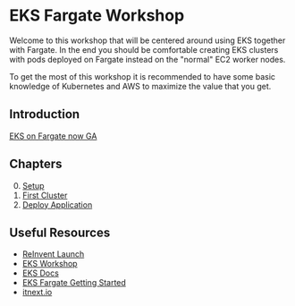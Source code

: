 # EKS Fargate Workshop
Welcome to this workshop that will be centered around using EKS together with Fargate. In the end you should be comfortable creating EKS clusters with pods deployed on Fargate instead on the "normal" EC2 worker nodes.

To get the most of this workshop it is recommended to have some basic knowledge of Kubernetes and AWS to maximize the value that you get.

## Introduction
[EKS on Fargate now GA](https://aws.amazon.com/blogs/aws/amazon-eks-on-aws-fargate-now-generally-available/)

## Chapters
0. [Setup](./0_setup)
1. [First Cluster](./1_first_cluster)
2. [Deploy Application](./2_deploy_application)

## Useful Resources
* [ReInvent Launch](https://www.youtube.com/watch?v=m-3tMXmWWQw)
* [EKS Workshop](https://eksworkshop.com/)
* [EKS Docs](https://aws.amazon.com/eks/)
* [EKS Fargate Getting Started](https://docs.aws.amazon.com/eks/latest/userguide/fargate-getting-started.html)
* [itnext.io](https://itnext.io/eks-fargate-extensibility-of-kubernetes-serverless-benefits-77599ac1763)
